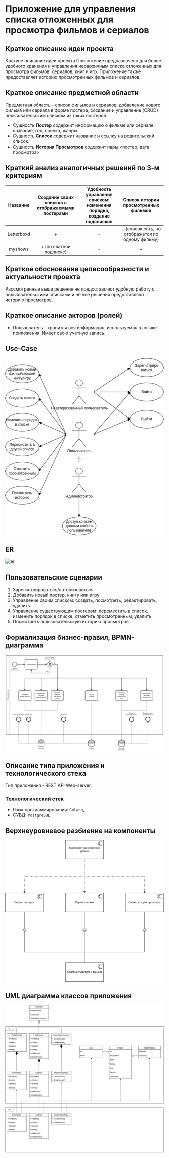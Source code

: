 # Приложение для управления списка отложенных для просмотра фильмов и сериалов

## Краткое описание идеи проекта

Краткое описание идеи проекта
Приложение предназначено для более удобного хранения и управления иерархичным списка отложенных для просмотра фильмов, сериалов, книг и игр. Приложение также предоставляет историю просмотренных фильмов и сериалов.

## Краткое описание предметной области

Предметная область - список фильмов и сериалов: добавление нового фильма или сериала в форме постера, создание и управление (CRUD) пользовательским списком из таких постеров.

- Сущность __Постер__ содержит информацию о фильме или сериале: название, год, оценка, жанры.
- Сущность __Список__ содержит название и ссылку на родительский список.
- Сущность __История Просмотров__ содержит пары <постер, дата просмотра>

## Краткий анализ аналогичных решений по 3-м критериям

|  Название  | Создание своих списков с отображаемыми постерами | Удобность управления списком: изменения порядка, создание подсписков |       Список истории просмотренных фильмов       |
|:----------:|:------------------------------------------------:|:--------------------------------------------------------------------:|:------------------------------------------------:|
| Letterboxd |                         +                        |                                   -                                  | - (список есть, но отображется по одному фильму) |
|   myshows  |              + (по платной подписке)             |                                   -                                  |                         +                        |

## Краткое обоснование целесообразности и актуальности проекта

Рассмотренные выше решения не предоставляют удобную работу с пользовательскими списками и не все решения предоставляют историю просмотров.

## Краткое описание акторов (ролей)

- Пользователь - хранится вся информация, используемая в логике приложения. Имеет свою учетную запись.

## Use-Case

![usecase](diagrams/use-case.png)

## ER

![er](diagrams/ER.png)

## Пользовательские сценарии

1. Зарегистрироваться/авторизоваться
2. Добавить новый постер, книгу или игру
3. Управление своим списком: создать, посмотреть, редактировать, удалить
4. Управление существующим постером: переместить в список, изменить порядок в списке, отметить просмотренным, удалить
5. Посмотреть пользовательскую историю просмотров

## Формализация бизнес-правил, BPMN-диаграмма

![bpmn](diagrams/bpmn.png)

## Описание типа приложения и технологического стека

Тип приложения - REST API Web-server.

### Технологический стек

- Язык программирования: `Golang`,
- СУБД: `PostgreSQL`

## Верхнеуровневое разбиение на компоненты

![high_level](diagrams/high_level.png)

## UML диаграмма классов приложения

![uml](diagrams/UML.png)

